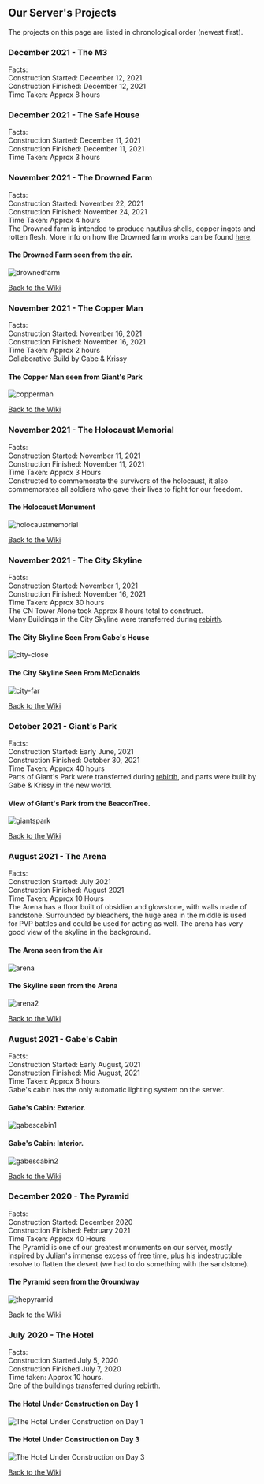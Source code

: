 

## Our Server's Projects
The projects on this page are listed in chronological order (newest first).  

### December 2021 - The M3
Facts:  
Construction Started: December 12, 2021  
Construction Finished: December 12, 2021  
Time Taken: Approx 8 hours  


### December 2021 - The Safe House
Facts:  
Construction Started: December 11, 2021  
Construction Finished: December 11, 2021  
Time Taken: Approx 3 hours  

### November 2021 - The Drowned Farm

Facts:  
Construction Started: November 22, 2021  
Construction Finished: November 24, 2021  
Time Taken: Approx 4 hours  
The Drowned farm is intended to produce nautilus shells, copper ingots and rotten flesh. 
More info on how the Drowned farm works can be found [here](/MinecraftServer/wiki/project-info/drownedfarm).

#### The Drowned Farm seen from the air.
![drownedfarm](/MinecraftServer/assets/images/projectimages/drownedfarm.png)

[Back to the Wiki](/MinecraftServer/wiki)

### November 2021 - The Copper Man

Facts:  
Construction Started: November 16, 2021  
Construction Finished: November 16, 2021  
Time Taken: Approx 2 hours  
Collaborative Build by Gabe & Krissy  

#### The Copper Man seen from Giant's Park  
![copperman](/MinecraftServer/assets/images/projectimages/copperman.png)  


[Back to the Wiki](/MinecraftServer/wiki)

### November 2021 - The Holocaust Memorial

Facts:  
Construction Started: November 11, 2021  
Construction Finished: November 11, 2021  
Time Taken: Approx 3 Hours  
Constructed to commemorate the survivors of the holocaust, it also commemorates all soldiers who gave their lives to fight for our freedom.  

#### The Holocaust Monument
![holocaustmemorial](/MinecraftServer/assets/images/projectimages/holocaustmem.png)  

[Back to the Wiki](/MinecraftServer/wiki)  

### November 2021 - The City Skyline

Facts:  
Construction Started: November 1, 2021  
Construction Finished: November 16, 2021  
Time Taken: Approx 30 hours  
The CN Tower Alone took Approx 8 hours total to construct.  
Many Buildings in the City Skyline were transferred during [rebirth](/MinecraftServer/wiki/origin-story#rebirth).  

#### The City Skyline Seen From Gabe's House
![city-close](/MinecraftServer/assets/images/projectimages/city-close.png)

#### The City Skyline Seen From McDonalds
![city-far](/MinecraftServer/assets/images/projectimages/city-far.png)

[Back to the Wiki](/MinecraftServer/wiki)


### October 2021 - Giant's Park

Facts:  
Construction Started: Early June, 2021  
Construction Finished: October 30, 2021  
Time Taken: Approx 40 hours  
Parts of Giant's Park were transferred during [rebirth](/MinecraftServer/wiki/origin-story#rebirth), and parts were built by Gabe & Krissy in the new world.  

#### View of Giant's Park from the BeaconTree.
![giantspark](/MinecraftServer/assets/images/projectimages/giantspark.png)

[Back to the Wiki](/MinecraftServer/wiki)

### August 2021 - The Arena

Facts:  
Construction Started: July 2021  
Construction Finished: August 2021  
Time Taken: Approx 10 Hours  
The Arena has a floor built of obsidian and glowstone, with walls made of sandstone. Surrounded by bleachers, the huge area in the middle is used for PVP battles and could be used for acting as well. The arena has very good view of the skyline in the background.  

#### The Arena seen from the Air
![arena](/MinecraftServer/assets/images/projectimages/arena.png)  

#### The Skyline seen from the Arena
![arena2](/MinecraftServer/assets/images/projectimages/arena2.png)  

[Back to the Wiki](/MinecraftServer/wiki)


### August 2021 - Gabe's Cabin

Facts:  
Construction Started: Early August, 2021  
Construction Finished: Mid August, 2021  
Time Taken: Approx 6 hours  
Gabe's cabin has the only automatic lighting system on the server.

#### Gabe's Cabin: Exterior.
![gabescabin1](/MinecraftServer/assets/images/projectimages/gabescabin1.png)

#### Gabe's Cabin: Interior.
![gabescabin2](/MinecraftServer/assets/images/projectimages/gabescabin2.png)

[Back to the Wiki](/MinecraftServer/wiki)

### December 2020 - The Pyramid

Facts:  
Construction Started: December 2020  
Construction Finished: February 2021  
Time Taken: Approx 40 Hours  
The Pyramid is one of our greatest monuments on our server, mostly inspired by Julian's immense excess of free time, plus his indestructible resolve to flatten the desert (we had to do something with the sandstone).  

#### The Pyramid seen from the Groundway
![thepyramid](/MinecraftServer/assets/images/projectimages/thepyramid.png)  

[Back to the Wiki](/MinecraftServer/wiki)

### July 2020 - The Hotel
Facts:  
Construction Started July 5, 2020  
Construction Finished July 7, 2020  
Time taken: Approx 10 hours.  
One of the buildings transferred during [rebirth](/MinecraftServer/wiki/origin-story#rebirth).
#### The Hotel Under Construction on Day 1
![The Hotel Under Construction on Day 1](/MinecraftServer/assets/images/projectimages/hotel-construct-1.png)

#### The Hotel Under Construction on Day 3
![The Hotel Under Construction on Day 3](/MinecraftServer/assets/images/projectimages/hotel-construct-2.png)

[Back to the Wiki](/MinecraftServer/wiki)



